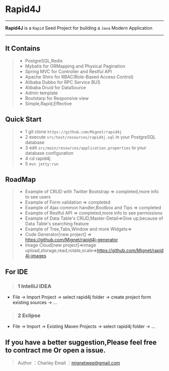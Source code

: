 # Rapid4J

------

**Rapid4J** is a `Rapid` Seed Project for building a `Java` Modern Application

------

## It Contains
>* PostgreSQL,Redis
>* Mybatis for ORMapping and Physical Pagination
>* Spring MVC for Controller and Restful API
>* Apache Shiro for RBAC(Role-Based Access Control)
>* Alibaba Dubbo for RPC Service BUS
>* Alibaba Druid for DataSource
>* Admin template
>* Bootstarp for Responsive view
>* Simple,Rapid,Effective

## Quick Start
> * 1 git clone `https://github.com/Mignet/rapid4j`
> * 2 execute `src/test/resources/rapid4j.sql` in your PostgreSQL database
> * 3 edit `src/main/resources/application.properties` to your database configuration
> * 4 cd rapid4j
> * 5 `mvn jetty:run`

## RoadMap
>* Example of CRUD with Twitter Bootstrap => completed,more info to see users
>* Example of Form validation => completed
>* Example of Ajax common handler,Bootbox and Tips => completed
>* Example of Restful API => completed,more info to see permissions
>* Example of Data Table's CRUD,Master-Detail=>Give up,because of Data Table's searching feature
>* Example of Tree,Tabs,Window and more Widgets=>
>* Code Generator[new project] => https://github.com/Mignet/rapid4j-generator
>* Image Cloud[new project]=>image upload,storage,read,rotate,scale=>https://github.com/Mignet/rapid4j-images

## For IDE
> ### 1 IntelliJ IDEA
* File -> Import Project -> select rapid4j folder -> create project form existing sources -> ...

> ### 2 Eclipse
* File -> Import -> Existing Maven Projects  -> select rapid4j folder -> ...

## If you have a better suggestion,Please feel free to contract me Or open a issue.
> Author ：Charley
> Email  ：mignetwee@gmail.com
